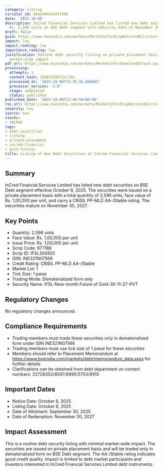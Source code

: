 ```yaml
---
category: listing
circular_id: 9e6e5844e2d1fe96
date: '2025-10-06'
description: InCred Financial Services Limited has listed new debt securities worth
  Rs. 2,596 units on BSE Debt segment with maturity date of November 30, 2027.
draft: false
guid: https://www.bseindia.com/markets/MarketInfo/DispNoticesNCirculars.aspx?Noticeid={B47B5D1A-D44C-4212-A1B9-A7119BA99FD1}&noticeno=20251006-37&dt=10/06/2025&icount=37&totcount=64&flag=0
impact: low
impact_ranking: low
importance_ranking: low
justification: Routine debt security listing on private placement basis with limited
  market-wide impact
pdf_url: https://www.bseindia.com/markets/MarketInfo/DownloadAttach.aspx?id=20251006-37&attachedId=
processing:
  attempts: 1
  content_hash: 1838f2d5872cc74a
  processed_at: '2025-10-06T15:35:16.688685'
  processor_version: '2.0'
  stage: completed
  status: published
published_date: '2025-10-06T12:49:54+00:00'
rss_url: https://www.bseindia.com/markets/MarketInfo/DispNoticesNCirculars.aspx?Noticeid={B47B5D1A-D44C-4212-A1B9-A7119BA99FD1}&noticeno=20251006-37&dt=10/06/2025&icount=37&totcount=64&flag=0
severity: low
source: bse
stocks:
- INCRED
tags:
- debt-securities
- listing
- private-placement
- incred-financial
- gold-futures
title: Listing of New Debt Securities of InCred Financial Services Limited
---
```


## Summary

InCred Financial Services Limited has listed new debt securities on BSE Debt segment effective October 6, 2025. The securities were issued on a private placement basis with a total quantity of 2,596 units, face value of Rs. 1,00,000 per unit, and carry a CRISIL PP-MLD AA-/Stable rating. The securities mature on November 30, 2027.

## Key Points

- Quantity: 2,596 units
- Face Value: Rs. 1,00,000 per unit
- Issue Price: Rs. 1,00,000 per unit
- Scrip Code: 977188
- Scrip ID: IFSL300925
- ISIN: INE321N07566
- Credit Rating: CRISIL PP-MLD AA-/Stable
- Market Lot: 1
- Tick Size: 1 paise
- Trading Mode: Dematerialized form only
- Security Name: IFSL-Near month Future of Gold-30-11-27-PVT

## Regulatory Changes

No regulatory changes announced.

## Compliance Requirements

- Trading members must trade these securities only in dematerialized form under ISIN INE321N07566
- Trading members must use tick size of 1 paise for these securities
- Members should refer to Placement Memorandum at https://www.bseindia.com/markets/debt/memorandum_data.aspx for further details
- Clarifications can be obtained from debt department on contact numbers: 22728352/8597/8995/5753/8915

## Important Dates

- Notice Date: October 6, 2025
- Listing Date: October 6, 2025
- Date of Allotment: September 30, 2025
- Date of Redemption: November 30, 2027

## Impact Assessment

This is a routine debt security listing with minimal market-wide impact. The securities are issued on private placement basis and will be traded only in dematerialized form on BSE Debt segment. The AA-/Stable rating indicates good credit quality. Impact is limited to debt market participants and investors interested in InCred Financial Services Limited debt instruments.